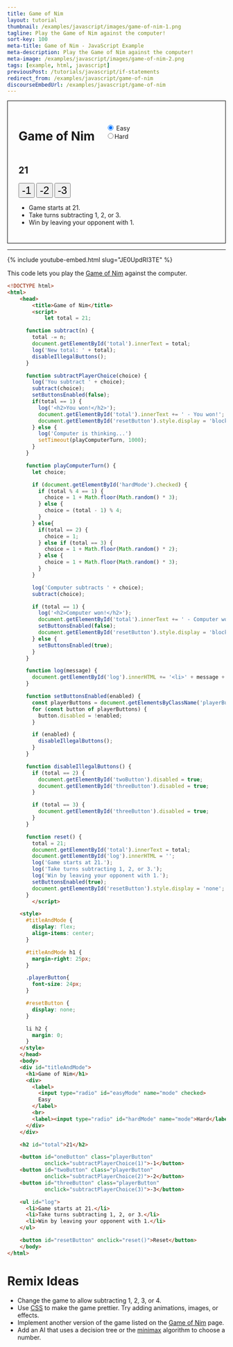 ```yaml
---
title: Game of Nim
layout: tutorial
thumbnail: /examples/javascript/images/game-of-nim-1.png
tagline: Play the Game of Nim against the computer!
sort-key: 100
meta-title: Game of Nim - JavaScript Example
meta-description: Play the Game of Nim against the computer!
meta-image: /examples/javascript/images/game-of-nim-2.png
tags: [example, html, javascript]
previousPost: /tutorials/javascript/if-statements
redirect_from: /examples/javascript/game-of-nim
discourseEmbedUrl: /examples/javascript/game-of-nim
---
```


<script>
  let total = 21;

  function subtract(n) {
    total -= n;
    document.getElementById('total').innerText = total;
    log('New total: ' + total);
    disableIllegalButtons();
  }

  function subtractPlayerChoice(choice) {
    log('You subtract ' + choice);
    subtract(choice);
    setButtonsEnabled(false);
    if(total == 1) {
      log('<h2>You won!</h2>');
      document.getElementById('total').innerText += ' - You won!';
      document.getElementById('resetButton').style.display = 'block';
    } else {
      log('Computer is thinking...')
      setTimeout(playComputerTurn, 1000);
    }
  }

  function playComputerTurn() {
    let choice;

    if (document.getElementById('hardMode').checked) {
      if (total % 4 == 1) {
        choice = 1 + Math.floor(Math.random() * 3);
      } else {
        choice = (total - 1) % 4;
      }
    } else{
      if(total == 2) {
        choice = 1;
      } else if (total == 3) {
        choice = 1 + Math.floor(Math.random() * 2);
      } else {
        choice = 1 + Math.floor(Math.random() * 3);
      }
    }

    log('Computer subtracts ' + choice);
    subtract(choice);

    if (total == 1) {
      log('<h2>Computer won!</h2>');
      document.getElementById('total').innerText += ' - Computer won!';
      setButtonsEnabled(false);
      document.getElementById('resetButton').style.display = 'block';
    } else {
      setButtonsEnabled(true);
    }
  }

  function log(message) {
    document.getElementById('log').innerHTML += '<li>' + message + '</li>'
  }

  function setButtonsEnabled(enabled) {
    const playerButtons = document.getElementsByClassName('playerButton');
    for (const button of playerButtons) {
      button.disabled = !enabled;
    }

    if (enabled) {
      disableIllegalButtons();
    }
  }

  function disableIllegalButtons() {
    if (total == 2) {
      document.getElementById('twoButton').disabled = true;
      document.getElementById('threeButton').disabled = true;
    }

    if (total == 3) {
      document.getElementById('threeButton').disabled = true;
    }        
  }

  function reset() {
    total = 21;
    document.getElementById('total').innerText = total;
    document.getElementById('log').innerHTML = '';
    log('Game starts at 21.');
    log('Take turns subtracting 1, 2, or 3.');
    log('Win by leaving your opponent with 1.');
    setButtonsEnabled(true);
    document.getElementById('resetButton').style.display = 'none';
  }
    </script>

<style>
  #titleAndMode {
    display: flex;
    align-items: center;
  }

  #titleAndMode h1 {
    margin-right: 25px;
  }

  .playerButton{
    font-size: 24px;
  }

  #resetButton {
    display: none;
  }

  li h2 {
    margin: 0;
  }
</style>

<div style="border: thin solid black; padding: 25px;">
  <div id="titleAndMode">
    <h1>Game of Nim</h1>
    <div>
      <label>
        <input type="radio" id="easyMode" name="mode" checked>
        Easy
      </label>
      <br>
      <label><input type="radio" id="hardMode" name="mode">Hard</label>
    </div>
  </div>

  <h2 id="total">21</h2>

  <button id="oneButton" class="playerButton"
          onclick="subtractPlayerChoice(1)">-1</button>
  <button id="twoButton" class="playerButton"
          onclick="subtractPlayerChoice(2)">-2</button>
  <button id="threeButton" class="playerButton"
          onclick="subtractPlayerChoice(3)">-3</button>

  <ul id="log">
    <li>Game starts at 21.</li>
    <li>Take turns subtracting 1, 2, or 3.</li>
    <li>Win by leaving your opponent with 1.</li>
  </ul>

  <button id="resetButton" onclick="reset()">Reset</button>
</div>

<hr>

{% include youtube-embed.html slug="JE0UpdRI3TE" %}

This code lets you play the [Game of Nim](https://en.wikipedia.org/wiki/Nim) against the computer.

```html
<!DOCTYPE html>
<html>
	<head>
		<title>Game of Nim</title>
		<script>
			let total = 21;

      function subtract(n) {
        total -= n;
        document.getElementById('total').innerText = total;
        log('New total: ' + total);
        disableIllegalButtons();
      }

      function subtractPlayerChoice(choice) {
        log('You subtract ' + choice);
        subtract(choice);
        setButtonsEnabled(false);
        if(total == 1) {
          log('<h2>You won!</h2>');
          document.getElementById('total').innerText += ' - You won!';
          document.getElementById('resetButton').style.display = 'block';
        } else {
          log('Computer is thinking...')
          setTimeout(playComputerTurn, 1000);
        }
      }

      function playComputerTurn() {
        let choice;

        if (document.getElementById('hardMode').checked) {
          if (total % 4 == 1) {
            choice = 1 + Math.floor(Math.random() * 3);
          } else {
            choice = (total - 1) % 4;
          }
        } else{
          if(total == 2) {
            choice = 1;
          } else if (total == 3) {
            choice = 1 + Math.floor(Math.random() * 2);
          } else {
            choice = 1 + Math.floor(Math.random() * 3);
          }
        }

        log('Computer subtracts ' + choice);
        subtract(choice);

        if (total == 1) {
          log('<h2>Computer won!</h2>');
          document.getElementById('total').innerText += ' - Computer won!';
          setButtonsEnabled(false);
          document.getElementById('resetButton').style.display = 'block';
        } else {
          setButtonsEnabled(true);
        }
      }

      function log(message) {
        document.getElementById('log').innerHTML += '<li>' + message + '</li>'
      }

      function setButtonsEnabled(enabled) {
        const playerButtons = document.getElementsByClassName('playerButton');
        for (const button of playerButtons) {
          button.disabled = !enabled;
        }

        if (enabled) {
          disableIllegalButtons();
        }
      }

      function disableIllegalButtons() {
        if (total == 2) {
          document.getElementById('twoButton').disabled = true;
          document.getElementById('threeButton').disabled = true;
        }

        if (total == 3) {
          document.getElementById('threeButton').disabled = true;
        }        
      }

      function reset() {
        total = 21;
        document.getElementById('total').innerText = total;
        document.getElementById('log').innerHTML = '';
        log('Game starts at 21.');
        log('Take turns subtracting 1, 2, or 3.');
        log('Win by leaving your opponent with 1.');
        setButtonsEnabled(true);
        document.getElementById('resetButton').style.display = 'none';
      }
		</script>

    <style>
      #titleAndMode {
        display: flex;
        align-items: center;
      }

      #titleAndMode h1 {
        margin-right: 25px;
      }

      .playerButton{
        font-size: 24px;
      }

      #resetButton {
        display: none;
      }

      li h2 {
        margin: 0;
      }
    </style>
	</head>
	<body>
    <div id="titleAndMode">
      <h1>Game of Nim</h1>
      <div>
        <label>
          <input type="radio" id="easyMode" name="mode" checked>
          Easy
        </label>
        <br>
        <label><input type="radio" id="hardMode" name="mode">Hard</label>
      </div>
    </div>

    <h2 id="total">21</h2>

    <button id="oneButton" class="playerButton"
            onclick="subtractPlayerChoice(1)">-1</button>
    <button id="twoButton" class="playerButton"
            onclick="subtractPlayerChoice(2)">-2</button>
    <button id="threeButton" class="playerButton"
            onclick="subtractPlayerChoice(3)">-3</button>

    <ul id="log">
      <li>Game starts at 21.</li>
      <li>Take turns subtracting 1, 2, or 3.</li>
      <li>Win by leaving your opponent with 1.</li>
    </ul>

    <button id="resetButton" onclick="reset()">Reset</button>
	</body>
</html>
```


# Remix Ideas

- Change the game to allow subtracting 1, 2, 3, or 4.
- Use [CSS](/tutorials/html/css) to make the game prettier. Try adding animations, images, or effects.
- Implement another version of the game listed on the [Game of Nim](https://en.wikipedia.org/wiki/Nim) page.
- Add an AI that uses a decision tree or the [minimax](https://en.wikipedia.org/wiki/Minimax) algorithm to choose a number.
